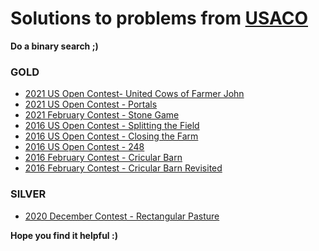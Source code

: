 # Solutions to problems from [USACO](http://www.usaco.org/index.php)

**Do a binary search ;)**

### GOLD
* [2021 US Open Contest- United Cows of Farmer John](./USACO_Solutions/1137)
* [2021 US Open Contest - Portals](./USACO_Solutions/1138)
* [2021 February Contest - Stone Game](./USACO_Solutions/1113)
* [2016 US Open Contest - Splitting the Field](./USACO_Solutions/0645)
* [2016 US Open Contest - Closing the Farm](./USACO_Solutions/0646)
* [2016 US Open Contest - 248](./USACO_Solutions/0647)
* [2016 February Contest - Cricular Barn](./USACO_Solutions/0621)
* [2016 February Contest - Cricular Barn Revisited](./USACO_Solutions/0622)

### SILVER
* [2020 December Contest - Rectangular Pasture](./USACO_Solutions/1063)

**Hope you find it helpful :)**

